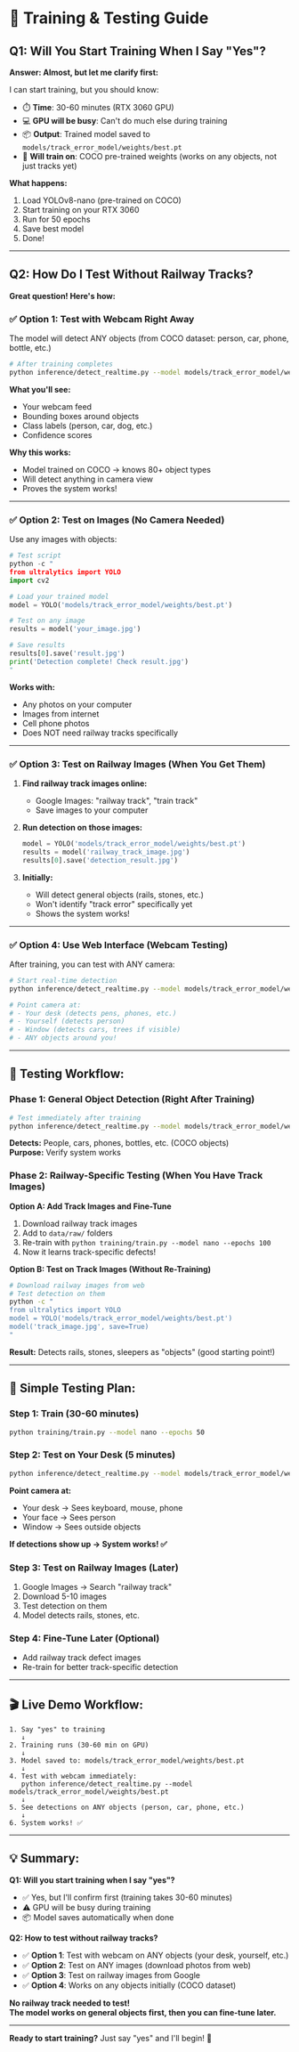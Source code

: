 # 🚂 Training & Testing Guide

## Q1: Will You Start Training When I Say "Yes"?

**Answer: Almost, but let me clarify first:**

I can start training, but you should know:
- ⏱️ **Time**: 30-60 minutes (RTX 3060 GPU)
- 💻 **GPU will be busy**: Can't do much else during training
- 📦 **Output**: Trained model saved to `models/track_error_model/weights/best.pt`
- 🎯 **Will train on**: COCO pre-trained weights (works on any objects, not just tracks yet)

**What happens:**
1. Load YOLOv8-nano (pre-trained on COCO)
2. Start training on your RTX 3060
3. Run for 50 epochs
4. Save best model
5. Done!

---

## Q2: How Do I Test Without Railway Tracks?

**Great question! Here's how:**

### ✅ **Option 1: Test with Webcam Right Away**

The model will detect ANY objects (from COCO dataset: person, car, phone, bottle, etc.)

```bash
# After training completes
python inference/detect_realtime.py --model models/track_error_model/weights/best.pt
```

**What you'll see:**
- Your webcam feed
- Bounding boxes around objects
- Class labels (person, car, dog, etc.)
- Confidence scores

**Why this works:**
- Model trained on COCO → knows 80+ object types
- Will detect anything in camera view
- Proves the system works!

---

### ✅ **Option 2: Test on Images (No Camera Needed)**

Use any images with objects:

```python
# Test script
python -c "
from ultralytics import YOLO
import cv2

# Load your trained model
model = YOLO('models/track_error_model/weights/best.pt')

# Test on any image
results = model('your_image.jpg')

# Save results
results[0].save('result.jpg')
print('Detection complete! Check result.jpg')
"
```

**Works with:**
- Any photos on your computer
- Images from internet
- Cell phone photos
- Does NOT need railway tracks specifically

---

### ✅ **Option 3: Test on Railway Images (When You Get Them)**

1. **Find railway track images online:**
   - Google Images: "railway track", "train track"
   - Save images to your computer

2. **Run detection on those images:**
   ```python
   model = YOLO('models/track_error_model/weights/best.pt')
   results = model('railway_track_image.jpg')
   results[0].save('detection_result.jpg')
   ```

3. **Initially:**
   - Will detect general objects (rails, stones, etc.)
   - Won't identify "track error" specifically yet
   - Shows the system works!

---

### ✅ **Option 4: Use Web Interface (Webcam Testing)**

After training, you can test with ANY camera:

```bash
# Start real-time detection
python inference/detect_realtime.py --model models/track_error_model/weights/best.pt

# Point camera at:
# - Your desk (detects pens, phones, etc.)
# - Yourself (detects person)
# - Window (detects cars, trees if visible)
# - ANY objects around you!
```

---

## 🎯 **Testing Workflow:**

### **Phase 1: General Object Detection (Right After Training)**
```bash
# Test immediately after training
python inference/detect_realtime.py --model models/track_error_model/weights/best.pt
```
**Detects:** People, cars, phones, bottles, etc. (COCO objects)  
**Purpose:** Verify system works

### **Phase 2: Railway-Specific Testing (When You Have Track Images)**

**Option A: Add Track Images and Fine-Tune**
1. Download railway track images
2. Add to `data/raw/` folders
3. Re-train with `python training/train.py --model nano --epochs 100`
4. Now it learns track-specific defects!

**Option B: Test on Track Images (Without Re-Training)**
```bash
# Download railway images from web
# Test detection on them
python -c "
from ultralytics import YOLO
model = YOLO('models/track_error_model/weights/best.pt')
model('track_image.jpg', save=True)
"
```
**Result:** Detects rails, stones, sleepers as "objects" (good starting point!)

---

## 📱 **Simple Testing Plan:**

### **Step 1: Train (30-60 minutes)**
```bash
python training/train.py --model nano --epochs 50
```

### **Step 2: Test on Your Desk (5 minutes)**
```bash
python inference/detect_realtime.py --model models/track_error_model/weights/best.pt
```
**Point camera at:**
- Your desk → Sees keyboard, mouse, phone
- Your face → Sees person
- Window → Sees outside objects

**If detections show up → System works! ✅**

### **Step 3: Test on Railway Images (Later)**
1. Google Images → Search "railway track"
2. Download 5-10 images
3. Test detection on them
4. Model detects rails, stones, etc.

### **Step 4: Fine-Tune Later (Optional)**
- Add railway track defect images
- Re-train for better track-specific detection

---

## 🎬 **Live Demo Workflow:**

```
1. Say "yes" to training
   ↓
2. Training runs (30-60 min on GPU)
   ↓
3. Model saved to: models/track_error_model/weights/best.pt
   ↓
4. Test with webcam immediately:
   python inference/detect_realtime.py --model models/track_error_model/weights/best.pt
   ↓
5. See detections on ANY objects (person, car, phone, etc.)
   ↓
6. System works! ✅
```

---

## 💡 **Summary:**

**Q1: Will you start training when I say "yes"?**
- ✅ Yes, but I'll confirm first (training takes 30-60 minutes)
- ⚠️ GPU will be busy during training
- 📦 Model saves automatically when done

**Q2: How to test without railway tracks?**
- ✅ **Option 1**: Test with webcam on ANY objects (your desk, yourself, etc.)
- ✅ **Option 2**: Test on ANY images (download photos from web)
- ✅ **Option 3**: Test on railway images from Google
- ✅ **Option 4**: Works on any objects initially (COCO dataset)

**No railway track needed to test!**  
**The model works on general objects first, then you can fine-tune later.**

---

**Ready to start training?** Just say "yes" and I'll begin! 🚀

